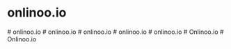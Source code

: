 # onlinoo.io
#   o n l i n o o . i o  
 #   o n l i n o o . i o  
 #   o n l i n o o . i o  
 # onlinoo.io
#   o n l i n o o . i o  
 #   O n l i n o o . i o  
 #   O n l i n o o . i o  
 
